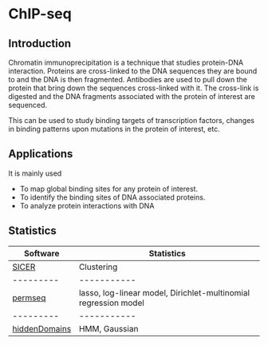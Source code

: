 
# ChIP-seq

## Introduction

Chromatin immunoprecipitation is a technique that studies protein-DNA interaction. Proteins are cross-linked to the DNA sequences they are bound to and the DNA is then fragmented. Antibodies are used to pull down the protein that bring down the sequences cross-linked with it. The cross-link is digested and the DNA fragments associated with the protein of interest are sequenced. 

This can be used to study binding targets of transcription factors, changes in binding patterns upon mutations in the protein of interest, etc.

## Applications

It is mainly used 
- To map global binding sites for any protein of interest.
- To identify the binding sites of DNA associated proteins.
- To analyze protein interactions with DNA

## Statistics

|Software | Statistics|
|---------|-----------|
|[SICER](https://home.gwu.edu/~wpeng/Software.htm) | Clustering|
|---------|-----------|
|[permseq](https://github.com/keleslab/permseq/) | lasso, log-linear model, Dirichlet-multinomial regression model|
|---------|-----------|
|[hiddenDomains](https://bmcbioinformatics.biomedcentral.com/articles/10.1186/s12859-016-0991-z) | HMM, Gaussian|